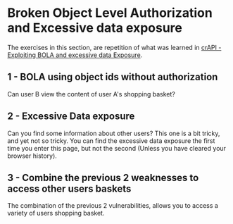 # Broken Object Level Authorization and Excessive data exposure

The exercises in this section, are repetition of what was learned in [crAPI - Exploiting BOLA  and excessive data Exposure](../crAPI/2_Exploiting_BOLA_And_Excessive_Data_Exposure.md).

## 1 - BOLA using object ids without authorization
Can user B view the content of user A's shopping basket?  

## 2 - Excessive Data exposure
Can you find some information about other users?
This one is a bit tricky, and yet not so tricky. You can find the 
excessive data exposure the first time you enter this page, but not 
the second (Unless you have cleared your browser history).


## 3 - Combine the previous 2 weaknesses to access other users baskets
The combination of the previous 2 vulnerabilities, allows you to access 
a variety of users shopping basket.
